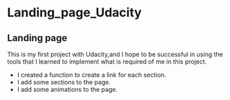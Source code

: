 # Landing_page_Udacity

## Landing page
<p>This is my first project with Udacity,</p?
<p>and I hope to be successful in using the tools that 
I learned to implement what is required of me in this project.</p>

  - I created a function to create a link for each section. 
  - I add some sections to the page. 
  - I add some animations to the page. 

